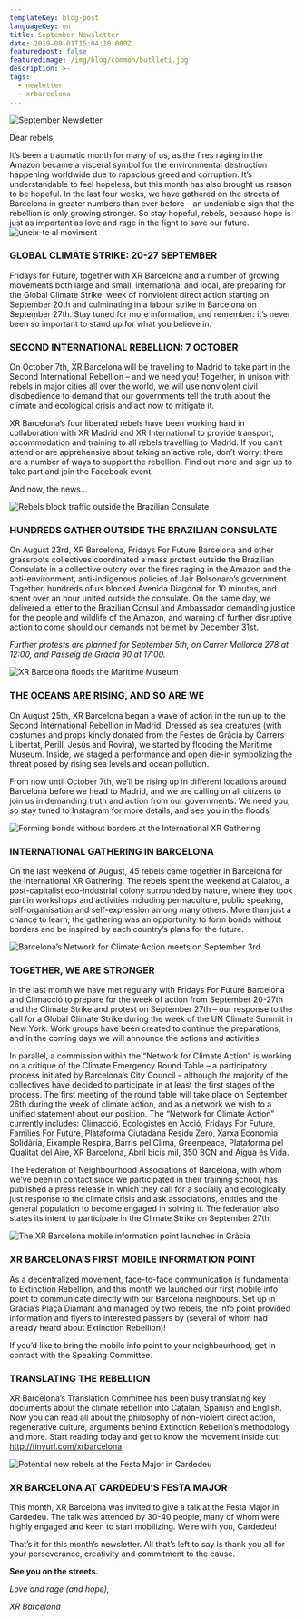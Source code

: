 ```yaml
---
templateKey: blog-post
languageKey: en
title: September Newsletter 
date: 2019-09-01T15:04:10.000Z
featuredpost: false
featuredimage: /img/blog/common/butlleti.jpg
description: >-
tags:
  - newletter
  - xrbarcelona
---
```


![September Newsletter](/img/blog/common/butlleti.jpg)

Dear rebels, 

It’s been a traumatic month for many of us, as the fires raging in the Amazon became a visceral symbol for the environmental destruction happening worldwide due to rapacious greed and corruption. It’s understandable to feel hopeless, but this month has also brought us reason to be hopeful. In the last four weeks, we have gathered on the streets of Barcelona in greater numbers than ever before – an undeniable sign that the rebellion is only growing stronger. So stay hopeful, rebels, because hope is just as important as love and rage in the fight to save our future.
![uneix-te al moviment](/img/blog/common/et-necessitem.jpg)

### GLOBAL CLIMATE STRIKE: 20-27 SEPTEMBER
Fridays for Future, together with XR Barcelona and a number of growing movements both large and small, international and local, are preparing for the Global Climate Strike: week of nonviolent direct action starting on September 20th and culminating in a labour strike in Barcelona on September 27th. Stay tuned for more information, and remember: it’s never been so important to stand up for what you believe in.

### SECOND INTERNATIONAL REBELLION: 7 OCTOBER

On October 7th, XR Barcelona will be travelling to Madrid to take part in the Second International Rebellion – and we need you! Together, in unison with rebels in major cities all over the world, we will use nonviolent civil disobedience to demand that our governments tell the truth about the climate and ecological crisis and act now to mitigate it. 

XR Barcelona’s four liberated rebels have been working hard in collaboration with XR Madrid and XR International to provide transport, accommodation and training to all rebels travelling to Madrid. If you can’t attend or are apprehensive about taking an active role, don’t worry: there are a number of ways to support the rebellion.  Find out more and sign up to take part and join the Facebook event.

And now, the news…

![Rebels block traffic outside the Brazilian Consulate](/img/blog/2019-09-01-consulatbrasil.jpg)

### HUNDREDS GATHER OUTSIDE THE BRAZILIAN CONSULATE
On August 23rd, XR Barcelona, Fridays For Future Barcelona and other grassroots collectives coordinated a mass protest outside the Brazilian Consulate in a collective outcry over the fires raging in the Amazon and the anti-environment, anti-indigenous policies of Jair Bolsonaro’s government. Together, hundreds of us blocked Avenida Diagonal for 10 minutes, and spent over an hour united outside the consulate. On the same day, we delivered a letter to the Brazilian Consul and Ambassador demanding justice for the people and wildlife of the Amazon, and warning of further disruptive action to come should our demands not be met by December 31st. 

*Further protests are planned for September 5th, on Carrer Mallorca 278 at 12:00, and Passeig de Gràcia 90 at 17:00.*

![XR Barcelona floods the Maritime Museum](/img/blog/2019-09-01-museumaritim.jpg)

### THE OCEANS ARE RISING, AND SO ARE WE
On August 25th, XR Barcelona began a wave of action in the run up to the Second International Rebellion in Madrid. Dressed as sea creatures (with costumes and props kindly donated from the Festes de Gràcia by Carrers Llibertat, Perill, Jesús and Rovira), we started by flooding the Maritime Museum. Inside, we staged a performance and open die-in symbolizing the threat posed by rising sea levels and ocean pollution. 

From now until October 7th, we’ll be rising up in different locations around Barcelona before we head to Madrid, and we are calling on all citizens to join us in demanding truth and action from our governments. We need you, so stay tuned to Instagram for more details, and see you in the floods!

![Forming bonds without borders at the International XR Gathering](/img/blog/2019-09-01-trobadainternacional.jpg)

### INTERNATIONAL GATHERING IN BARCELONA 
On the last weekend of August, 45 rebels came together in Barcelona for the International XR Gathering. The rebels spent the weekend at Calafou, a post-capitalist eco-industrial colony surrounded by nature, where they took part in workshops and activities including permaculture, public speaking, self-organisation and self-expression among many others. More than just a chance to learn, the gathering was an opportunity to form bonds without borders and be inspired by each country’s plans for the future.

![Barcelona’s Network for Climate Action meets on September 3rd](/img/blog/2019-09-01-xarxapelclima.jpg)

### TOGETHER, WE ARE STRONGER

In the last month we have met regularly with Fridays For Future Barcelona and Climacció to prepare for the week of action from September 20-27th and the Climate Strike and protest on September 27th – our response to the call for a Global Climate Strike during the week of the UN Climate Summit in New York. Work groups have been created to continue the preparations, and in the coming days we will announce the actions and activities. 

In parallel, a commission within the “Network for Climate Action” is working on a critique of the Climate Emergency Round Table – a participatory process initiated by Barcelona’s City Council – although the majority of the collectives have decided to participate in at least the first stages of the process. The first meeting of the round table will take place on September 26th during the week of climate action, and as a network we wish to a unified statement about our position. The “Network for Climate Action” currently includes: Climacció, Ecologistes en Acció, Fridays For Future, Families For Future, Plataforma Ciutadana Residu Zero, Xarxa Economia Solidària, Eixample Respira, Barris pel Clima, Greenpeace, Plataforma pel Qualitat del Aire, XR Barcelona, Abril bicis mil, 350 BCN and Aigua és Vida. 

The Federation of Neighbourhood Associations of Barcelona, with whom we’ve been in contact since we participated in their training school, has published a press release in which they call for a socially and ecologically just response to the climate crisis and ask associations, entities and the general population to become engaged in solving it. The federation also states its intent to participate in the Climate Strike on September 27th.

![The XR Barcelona mobile information point launches in Gràcia](/img/blog/2019-09-01-puntinformacio.jpg)

### XR BARCELONA’S FIRST MOBILE INFORMATION POINT

As a decentralized movement, face-to-face communication is fundamental to Extinction Rebellion, and this month we launched our first mobile info point to communicate directly with our Barcelona neighbours. Set up in Gràcia’s Plaça Diamant and managed by two rebels, the info point provided information and flyers to interested passers by (several of whom had already heard about Extinction Rebellion)! 

If you’d like to bring the mobile info point to your neighbourhood, get in contact with the Speaking Committee.

### TRANSLATING THE REBELLION
XR Barcelona’s Translation Committee has been busy translating key documents about the climate rebellion into Catalan, Spanish and English. Now you can read all about the philosophy of non-violent direct action, regenerative culture, arguments behind Extinction Rebellion’s methodology and more. Start reading today and get to know the movement inside out: http://tinyurl.com/xrbarcelona 

![Potential new rebels at the Festa Major in Cardedeu](/img/blog/2019-09-01-cardedeu.jpg)

### XR BARCELONA AT CARDEDEU’S FESTA MAJOR 
This month, XR Barcelona was invited to give a talk at the Festa Major in Cardedeu. The talk was attended by 30-40 people, many of whom were highly engaged and keen to start mobilizing. We’re with you, Cardedeu! 

That’s it for this month’s newsletter. All that’s left to say is thank you all for your perseverance, creativity and commitment to the cause. 

**See you on the streets.**

*Love and rage (and hope),*

*XR Barcelona*
